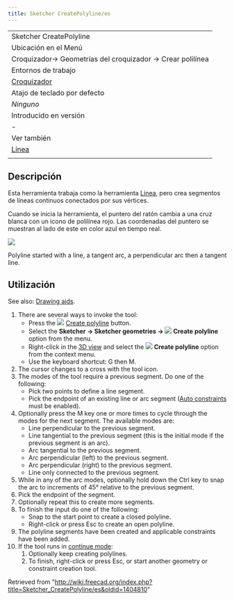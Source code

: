 ```yaml
---
title: Sketcher CreatePolyline/es
---
```

|  |
| --- |
| Sketcher CreatePolyline |
| Ubicación en el Menú |
| Croquizador→ Geometrías del croquizador → Crear polilínea |
| Entornos de trabajo |
| [Croquizador](/Sketcher_Workbench/es "Sketcher Workbench/es") |
| Atajo de teclado por defecto |
| *Ninguno* |
| Introducido en versión |
| - |
| Ver también |
| [Línea](/Sketcher_CreateLine/es "Sketcher CreateLine/es") |
|  |

## Descripción

Esta herramienta trabaja como la herramienta [Línea](/Sketcher_CreateLine/es "Sketcher CreateLine/es"), pero crea segmentos de líneas continuos conectados por sus vértices.

Cuando se inicia la herramienta, el puntero del ratón cambia a una cruz blanca con un icono de polilínea rojo. Las coordenadas del puntero se muestran al lado de este en color azul en tiempo real.

![](/images/Sketcher_PolylineExample1.png)

Polyline started with a line, a tangent arc, a perpendicular arc then a tangent line.

## Utilización

See also: [Drawing aids](/Sketcher_Workbench#Drawing_aids "Sketcher Workbench").

1. There are several ways to invoke the tool:
   * Press the ![](/images/Sketcher_CreatePolyline.svg) [Create polyline](/Sketcher_CreatePolyline "Sketcher CreatePolyline") button.
   * Select the **Sketcher → Sketcher geometries → ![](/images/Sketcher_CreatePolyline.svg) Create polyline** option from the menu.
   * Right-click in the [3D view](/3D_view "3D view") and select the **![](/images/Sketcher_CreatePolyline.svg) Create polyline** option from the context menu.
   * Use the keyboard shortcut: G then M.
2. The cursor changes to a cross with the tool icon.
3. The modes of the tool require a previous segment. Do one of the following:
   * Pick two points to define a line segment.
   * Pick the endpoint of an existing line or arc segment ([Auto constraints](/Sketcher_Workbench#Auto_constraints "Sketcher Workbench") must be enabled).
4. Optionally press the M key one or more times to cycle through the modes for the next segment. The available modes are:
   * Line perpendicular to the previous segment.
   * Line tangential to the previous segment (this is the initial mode if the previous segment is an arc).
   * Arc tangential to the previous segment.
   * Arc perpendicular (left) to the previous segment.
   * Arc perpendicular (right) to the previous segment.
   * Line only connected to the previous segment.
5. While in any of the arc modes, optionally hold down the Ctrl key to snap the arc to increments of 45° relative to the previous segment.
6. Pick the endpoint of the segment.
7. Optionally repeat this to create more segments.
8. To finish the input do one of the following:
   * Snap to the start point to create a closed polyline.
   * Right-click or press Esc to create an open polyline.
9. The polyline segments have been created and applicable constraints have been added.
10. If the tool runs in [continue mode](/Sketcher_Workbench#Continue_modes "Sketcher Workbench"):
    1. Optionally keep creating polylines.
    2. To finish, right-click or press Esc, or start another geometry or constraint creation tool.

Retrieved from "<http://wiki.freecad.org/index.php?title=Sketcher_CreatePolyline/es&oldid=1404810>"
